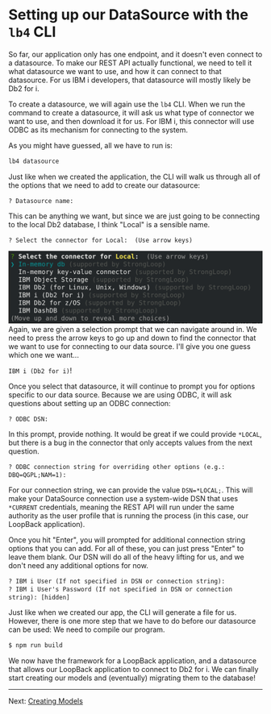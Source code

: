 # Setting up our DataSource with the `lb4` CLI

So far, our application only has one endpoint, and it doesn't even connect to a datasource. To make our REST API actually functional, we need to tell it what datasource we want to use, and how it can connect to that datasource. For us IBM i developers, that datasource will mostly likely be Db2 for i.

To create a datasource, we will again use the `lb4` CLI. When we run the command to create a datasource, it will ask us what type of connector we want to use, and then download it for us. For IBM i, this connector will use ODBC as its mechanism for connecting to the system.

As you might have guessed, all we have to run is:

```bash
lb4 datasource
```

Just like when we created the application, the CLI will walk us through all of the options that we need to add to create our datasource:

```
? Datasource name: 
```
This can be anything we want, but since we are just going to be connecting to the local Db2 database, I think "Local" is a sensible name.

```
? Select the connector for Local:  (Use arrow keys)
```
![The connector prompt when creating a Datasource](assets/e.datasourceconnector.png)
Again, we are given a selection prompt that we can navigate around in. We need to press the arrow keys to go up and down to find the connector that we want to use for connecting to our data source. I'll give you one guess which one we want...

`IBM i (Db2 for i)`!

Once you select that datasource, it will continue to prompt you for options specific to our data source. Because we are using ODBC, it will ask questions about setting up an ODBC connection:

```
? ODBC DSN:
```
In this prompt, provide nothing. It would be great if we could provide `*LOCAL`, but there is a bug in the connector that only accepts values from the next question.

```
? ODBC connection string for overriding other options (e.g.: DBQ=QGPL;NAM=1):
```

For our connection string, we can provide the value `DSN=*LOCAL;`. This will make your DataSource connection use a system-wide DSN that uses `*CURRENT` credentials, meaning the REST API will run under the same authority as the user profile that is running the process (in this case, our LoopBack application).

Once you hit "Enter", you will prompted for additional connection string options that you can add. For all of these, you can just press "Enter" to leave them blank. Our DSN will do all of the heavy lifting for us, and we don't need any additional options for now.

``` 
? IBM i User (If not specified in DSN or connection string): 
? IBM i User's Password (If not specified in DSN or connection string): [hidden]
```

Just like when we created our app, the CLI will generate a file for us. However, there is one more step that we have to do before our datasource can be used: We need to compile our program.

```bash
$ npm run build
```

We now have the framework for a LoopBack application, and a datasource that allows our LoopBack application to connect to Db2 for i. We can finally start creating our models and (eventually) migrating them to the database!

---
Next: [Creating Models](f.loopback-models.md)